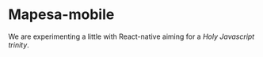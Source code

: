 # Mapesa-mobile

We are experimenting a little with React-native aiming for a *Holy Javascript trinity*.